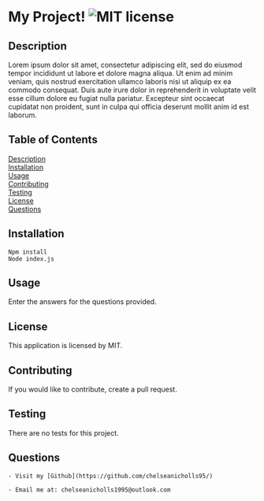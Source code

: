 # My Project! ![MIT license](https://img.shields.io/badge/license-MIT-green)

  ## Description 
 Lorem ipsum dolor sit amet, consectetur adipiscing elit, sed do eiusmod tempor incididunt ut labore et dolore magna aliqua. Ut enim ad minim veniam, quis nostrud exercitation ullamco laboris nisi ut aliquip ex ea commodo consequat. Duis aute irure dolor in reprehenderit in voluptate velit esse cillum dolore eu fugiat nulla pariatur. Excepteur sint occaecat cupidatat non proident, sunt in culpa qui officia deserunt mollit anim id est laborum.
  
  ## Table of Contents

  [Description](#Description) <br/>[Installation](#Installation) <br/>[Usage](#Usage) <br/>[Contributing](#Contributing) <br/>[Testing](#Testing) <br/>[License](#license) <br/>[Questions](#Questions) <br/>
  
  ## Installation 
 ``` 
 Npm install 
 Node index.js 
 ```
  
  ## Usage 
 Enter the answers for the questions provided. 
  
  ## License 
 This application is licensed by MIT.
  
  ## Contributing 
 If you would like to contribute, create a pull request. 
  
  ## Testing 
 There are no tests for this project. 

  ## Questions 

    - Visit my [Github](https://github.com/chelseanicholls95/) 

    - Email me at: chelseanicholls1995@outlook.com